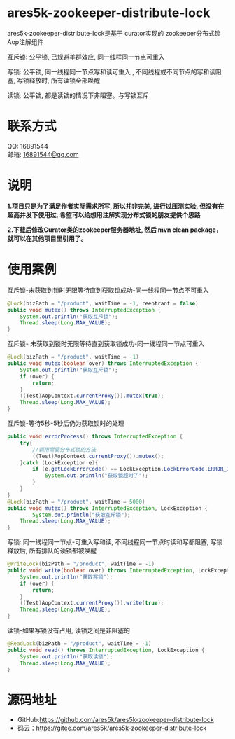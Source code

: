 # ares5k-zookeeper-distribute-lock
ares5k-zookeeper-distribute-lock是基于 curator实现的 zookeeper分布式锁 Aop注解组件

互斥锁: 公平锁, 已规避羊群效应, 同一线程同一节点可重入 

写锁: 公平锁, 同一线程同一节点写和读可重入 , 不同线程或不同节点的写和读阻塞,  写锁释放时, 所有读锁全部唤醒

读锁: 公平锁, 都是读锁的情况下非阻塞。与写锁互斥

# **联系方式**
QQ: 16891544<br/>
邮箱: 16891544@qq.com

# **说明**
**1.项目只是为了满足作者实际需求所写, 所以并非完美, 进行过压测实验, 但没有在超高并发下使用过, 希望可以给想用注解实现分布式锁的朋友提供个思路**<br/>

**2.下载后修改Curator类的zookeeper服务器地址, 然后 mvn clean package，就可以在其他项目里引用了。**<br/>



# **使用**案例

 互斥锁-未获取到锁时无限等待直到获取锁成功-同一线程同一节点不可重入

```java
@Lock(bizPath = "/product", waitTime = -1, reentrant = false)
public void mutex() throws InterruptedException {
    System.out.println("获取互斥锁");
    Thread.sleep(Long.MAX_VALUE);
}
```



互斥锁- 未获取到锁时无限等待直到获取锁成功-同一线程同一节点可重入

```java
@Lock(bizPath = "/product", waitTime = -1)
public void mutex(boolean over) throws InterruptedException {
    System.out.println("获取互斥锁");
    if (over) {
        return;
    }
    ((Test)AopContext.currentProxy()).mutex(true);
    Thread.sleep(Long.MAX_VALUE);
}
```



互斥锁-等待5秒-5秒后仍为获取锁时的处理

```java
public void errorProcess() throws InterruptedException {
    try{
        //调用需要分布式锁的方法
        ((Test)AopContext.currentProxy()).mutex();
    }catch (LockException e){
        if (e.getLockErrorCode() == LockException.LockErrorCode.ERROR_IN_TIME) {
            System.out.println("获取锁超时了");
        }
    }
}
@Lock(bizPath = "/product", waitTime = 5000)
public void mutex() throws InterruptedException, LockException {
        System.out.println("获取互斥锁");
    Thread.sleep(Long.MAX_VALUE);
}
```



写锁:  同一线程同一节点-可重入写和读, 不同线程同一节点时读和写都阻塞, 写锁释放后, 所有排队的读锁都被唤醒

```java
@WriteLock(bizPath = "/product", waitTime = -1)
public void write(boolean over) throws InterruptedException, LockException {
    System.out.println("获取写锁");
    if (over) {
        return;
    }
    ((Test)AopContext.currentProxy()).write(true);
    Thread.sleep(Long.MAX_VALUE);
}
```



读锁-如果写锁没有占用, 读锁之间是非阻塞的

```java
@ReadLock(bizPath = "/product", waitTime = -1)
public void read() throws InterruptedException, LockException {
    System.out.println("获取读锁");
    Thread.sleep(Long.MAX_VALUE);
}
```



# 源码地址

- GitHub:https://github.com/ares5k/ares5k-zookeeper-distribute-lock
- 码云：https://gitee.com/ares5k/ares5k-zookeeper-distribute-lock

